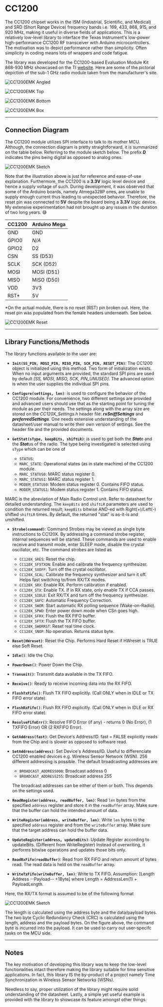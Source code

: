 # CC1200
The CC1200 chipset works in the ISM (Industrial, Scientific, and Medical) and SRD (Short Range Device) frequency bands i.e. 169, 433, 868, 915, and 920 MHz, making it useful in diverse fields of applications. This is a relatively low-level library to interface the Texas Instrument's low-power high-performance CC1200 RF transceiver with Arduino microcontrollers. The motivation was to depict performance rather than simplicity. Often simplicity in coding means lots of wrappers and code fatigue. 

The library was developed for the CC1200-based Evaluation Module Kit 868-930 MHz showcased on the TI [website](https://www.ti.com/tool/CC1200EMK-868-930#3). Here are some of the pictorial depiction of the sub-1 GHz radio module taken from the manufacturer's site. 

![CC1200EMK Angled](/Documentation/cc1200emk-868-930-angled.jpg)

![CC1200EMK Top](/Documentation/cc1200emk-868-930-top.jpg)

![CC1200EMK Bottom](/Documentation/cc1200emk-868-930-bottom.jpg)

![CC1200EMK Box](/Documentation/cc1200emk-868-930-box.jpg)
***
## Connection Diagram
The CC1200 module utilizes SPI interface to talk to its mother MCU. Although, the connection diagram is pretty straightforward, it is summarized on the table below. Referring to the module sketch below. The prefix ***D*** indicates the pins being digital as opposed to analog ones.

![CC1200EMK Sketch](/Documentation/CC1200-sketch.png)

Note that the illustration above is just for reference and ease-of-use explanation. Furthermore, the CC1200 is a **3.3V** logic level device and hence a supply voltage of such. During development, it was observed that some of the Arduino boards, namely Atmega328P ones, are unable to supply enough current thus leading to unexpected behavior. Therefore, the reset pin was connected to **5V** despite the board being a **3.3V** logic device. My extensive experimentation had not brought up any issues in the duration of two long years. :sweat_smile: 

CC1200  | Arduino Mega
--------|-------------
GND     |	GND		
GPIO0	|	*N/A*	
GPIO2	|	D2 		
CSN	    |	SS	 (D53)
SCLK	|	SCK	 (D52)
MOSI	|	MOSI (D51)
MISO	|	MISO (D50)
VDD	    |	3V3	
RST*	|	5V	

*On the actual module, there is no reset (RST) pin broken out. Here, the reset pin was populated from the female headers underneath. See below. 

![CC1200EMK Reset](/Documentation/cc1200-back-reset.jpg)

***
## Library Functions/Methods
The library functions available to the user are:

* **`Init(SS_PIN, MOSI_PIN, MISO_PIN, SCK_PIN, RESET_PIN)`**: The CC1200 object is initialized using this method. Two form of initialization exists. When no input arguments are provided, the standard SPI pins are used by default *[SS, MOSI, MISO, SCK, PIN_UNUSED]*. The advanced option is when the user supplies the individual SPI pins. 

* **`Configure(settings, len)`**: is used to configure the behavior of the CC1200 module. For convenience, two different settings are provided and advanced users should use that as the starting point for tuning the module as per their needs. The settings along with the array size are stored on the *CC120X_Settings.h* header file: ***rxSniffSettings*** and ***preferredSettings***. One needs extensive understanding of the datasheet/user manual to write their own version of settings. See the header file and the provided documents. 

* **`GetStat(sType, keepBits, shiftLR)`**: is used to get both the ***Stat***e and the ***Stat***us of the radio. The type being investigated is selected using `sType` which can be one of
    * `STATUS`:
	* `MARC_STATE`: Operational states (as in state machine) of the CC1200 module.  
	* `MARC_STATUS0`: MARC status register 0.
	* `MARC_STATUS1`: MARC status register 1.
	* `MODEM_STATUS0`: Modem status register 0. Contains FIFO status.
	* `MODEM_STATUS1`: Modem status register 1. Contains FIFO status.

MARC is the abreviation of Main Radio Control unit. Refer to datasheet for detailed understanding. The `keepBits` and `shiftLR` parameters are used to condition the returned result; `keepBits` bitwise AND-ed with Right(+)/Left(-) shifted `shiftLR` times. By default, the returned "stat" is as-it-is and unshifted. 

* **`Strobe(command)`**: Command Strobes may be viewed as single byte instructions to CC120X. By addressing a command
strobe register, internal sequences will be started. These commands are used to enable receive and transmit mode, enter SLEEP mode, disable the crystal oscillator, etc. The command strobes are listed as
    * `CC120X_SRES`: Reset the chip.
    * `CC120X_SFSTXON`: Enable and calibrate the frequency synthesizer.
    * `CC120X_SXOFF`: Turn off the crystal oscillator.
    * `CC120X_SCAL`: Calibrate the frequency synthesizer and turn it off. Helps fast switching to/from RX/TX modes. 
    * `CC120X_SRX`: Enable RX. Perform calibration if enabled.
    * `CC120X_STX`: Enable TX. If in RX state, only enable TX if CCA passes. 
    * `CC120X_SIDLE`: Exit RX/TX and turn off the frequency synthesizer. 
    * `CC120X_SAFC`: Automatic Frequency Correction. 
    * `CC120X_SWOR`: Start automatic RX polling sequence (Wake-on-Radio).
    * `CC120X_SPWD`: Enter power down mode when CSn goes high.
    * `CC120X_SFRX`: Flush the RX FIFO buffer.
    * `CC120X_SFTX`: Flush the TX FIFO buffer.
    * `CC120X_SWORRST`: Reset real time clock.
    * `CC120X_SNOP`: No operation. Returns status byte. 


* **`Reset(HWreset)`**: Reset the Chip. Performs Hard Reset if HWreset is TRUE else Soft Reset.

* **`Idle()`**: Idle the Chip.

* **`PowerDown()`**: Power Down the Chip.

* **`Transmit()`**: Transmit data available in the TX FIFO.

* **`Receive()`**: Ready to receive incoming data into the RX FIFO.

* **`FlushTxFifo()`**: Flush TX FIFO explicitly. (Call ONLY when in IDLE or TX FIFO error state).

* **`FlushRxFifo()`**: Flush RX FIFO explicitly. (Call ONLY when in IDLE or RX FIFO error state).

* **`ResolveFifoErr()`**: Resolve FIFO Error (if any) - returns 0 (No Error), (1 TXFIFO Error) OR (2 RXFIFO Error).

* **`GetAddress(fast)`**: Get Device's Address/ID. fast = FALSE explicitly reads from the Chip and is slower as opposed to software read.

* **`SetAddress(address)`**: Set Device's Address/ID. Useful to differenciate CC1200 enabled devices e.g. Wireless Sensor Network (WSN). 256 different addressing is possible. The default broadcasting addresses are 
    * `BROADCAST_ADDRESS000`: Broadcast address 0
    * `BROADCAST_ADDRESS255`: Broadcast address 255

    The broadcast addresses can be either of them or both. This depends on the settings used. 

* **`ReadRegister(address, readBuffer, len)`**: Read `len` bytes from the specified `address` register and store it in the `readBuffer` array. Make sure that the buffer can hold the intended amount of data. 

* **`WriteRegister(address, writeBuffer, len)`**: Write `len` bytes to the specified `address` register and from the `writeBuffer` array. Make sure that the target address can hold the buffer data. 

* **`UpdateRegister(address, updateBits)`**: Update Register according to updateBits. (Different from WriteRegister) Instead of overwriting, it performs bitwise operations and updates those bits only. 

* **`ReadRxFifo(readBuffer)`**: Read from RX FIFO and return amount of bytes read. The read data is held on the `readBuffer` array. 

* **`WriteTxFifo(writeBuffer, len)`**: Write to TX FIFO. Assumption: [Length Address --Payload-- +1Byte] where Length = AddressLen(1) + PayloadLength. 

Here, the RX/TX format is assumed to be of the following format

![CC1200EMK Sketch](/Documentation/PacketFormat.PNG)

The length is calculated using the address byte and the data/payload bytes. The two byte Cyclic Redundancy Check (CRC) is calculated using the length, address and the payload bytes. On the figure above, the command byte is incurred into the payload. It can be used to carry out user-specifc tasks on the MCU side. 

***

## Notes

The key motivation of developing this library was to keep the low-level functionalities intact therefore making the library suitable for time sensitive applications. In fact, this library IS the by-product of a project namely Time Synchronization in Wireless Sensor Networks (WSNs). 

Needless to say, proper utilization of the library might require solid understanding of the datasheet. Lastly, a simple yet useful example is provided with the library to showcase its feature amongst other things. 